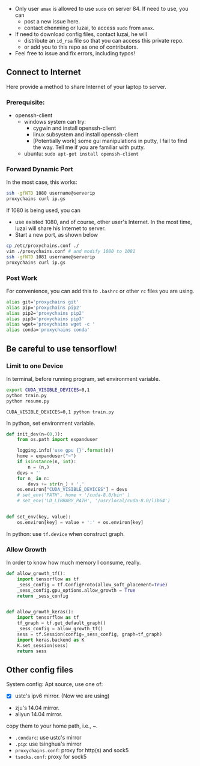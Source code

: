 
- Only user `amax` is allowed to use `sudo` on server 84. If need to use, you can
  - post a new issue here.
  - contact chenming or luzai, to access `sudo` from `amax`.
- If need to download config files, contact luzai, he will
  - distribute an `id_rsa` file so that you can access this private repo.
  - or add you to this repo as one of contributors.
- Feel free to issue and fix errors, including typos!

## Connect to Internet

Here provide a method to share Internet of your laptop to server.

### Prerequisite:

- openssh-client
  - windows system can try:
    - cygwin and install openssh-client
    - linux subsystem and install openssh-client
    - [Potentially work] some gui manipulations in putty, I fail to find the way. Tell me if you are familiar with putty.
  - ubuntu: `sudo apt-get install openssh-client`

### Forward Dynamic Port

In the most case, this works:

``` bash
ssh -gfNTD 1080 username@serverip
proxychains curl ip.gs
```

If 1080 is being used, you can

- use existed 1080, and of course, other user's Internet. In the most time, luzai will share his Internet to server.
- Start a new port, as shown below

``` bash
cp /etc/proxychains.conf ./
vim ./proxychains.conf # and modify 1080 to 1081
ssh -gfNTD 1081 username@serverip
proxychains curl ip.gs
```

### Post Work

For convenience, you can add this to `.bashrc` or other `rc` files you are using.

``` bash
alias git='proxychains git'
alias pip='proxychains pip2'
alias pip2='proxychains pip2'
alias pip3='proxychains pip3'
alias wget='proxychains wget -c '
alias conda='proxychains conda'
```

## Be careful to use tensorflow!

### Limit to one Device

In terminal, before running program,  set environment variable.

``` bash
export CUDA_VISIBLE_DEVICES=0,1
python train.py
python resume.py
```

`CUDA_VISIBLE_DEVICES=0,1 python train.py`

In python,  set environment variable.

``` python
def init_dev(n=(0,)):
    from os.path import expanduser

    logging.info('use gpu {}'.format(n))
    home = expanduser("~")
    if isinstance(n, int):
        n = (n,)
    devs = ''
    for n_ in n:
        devs += str(n_) + ','
    os.environ["CUDA_VISIBLE_DEVICES"] = devs
    # set_env('PATH', home + '/cuda-8.0/bin' )
    # set_env('LD_LIBRARY_PATH', '/usr/local/cuda-8.0/lib64')


def set_env(key, value):
    os.environ[key] = value + ':' + os.environ[key]
```

In python:  use `tf.device` when construct graph.

### Allow Growth

In order to know how much memory I consume, really.

``` python
def allow_growth_tf():
    import tensorflow as tf
    _sess_config = tf.ConfigProto(allow_soft_placement=True)
    _sess_config.gpu_options.allow_growth = True
    return _sess_config


def allow_growth_keras():
    import tensorflow as tf
    tf_graph = tf.get_default_graph()
    _sess_config = allow_growth_tf()
    sess = tf.Session(config=_sess_config, graph=tf_graph)
    import keras.backend as K
    K.set_session(sess)
    return sess
```

## Other config files

System config:
Apt source, use one of:
- [x] ustc's ipv6 mirror. (Now we are using)
- zju's 14.04 mirror.
- aliyun 14.04 mirror.

copy them to your home path, i.e., ~.

- `.condarc`: use ustc's mirror
- `.pip`: use tsinghua's mirror
- `proxychains.conf`: proxy for http(s) and sock5
- `tsocks.conf`: proxy for sock5
